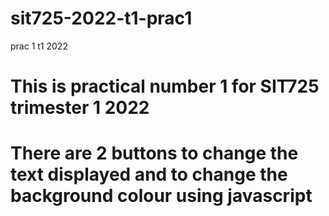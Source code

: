 # sit725-2022-t1-prac1
prac 1 t1 2022
# This is practical number 1 for SIT725 trimester 1 2022
# There are 2 buttons to change the text displayed and to change the background colour using javascript
